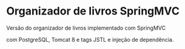 # Organizador de livros SpringMVC
Versão do organizador de livros implementado com SpringMVC

com PostgreSQL, Tomcat 8 e tags JSTL e injeção de dependência.
